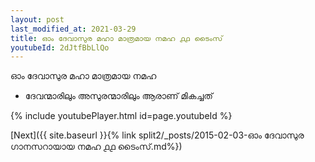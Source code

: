 ```yaml
---
layout: post
last_modified_at: 2021-03-29
title: ഓം ദേവാസുര മഹാ മാത്രമായ നമഹ ൧൧ ടൈംസ്
youtubeId: 2dJtfBbLlQo
---
```

 
 
 ഓം ദേവാസുര മഹാ മാത്രമായ നമഹ 
 
 -  ദേവന്മാരിലും അസുരന്മാരിലും ആരാണ് മികച്ചത് 
 
  
 
  
 
 
 
 
 
 


{% include youtubePlayer.html id=page.youtubeId %}
 
[Next]({{ site.baseurl }}{% link  split2/_posts/2015-02-03-ഓം ദേവാസുര ഗാനസറായായ നമഹ ൧൧ ടൈംസ്.md%})
 
